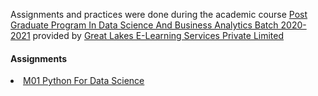 Assignments and practices were done during the academic course <a href="https://www.greatlearning.in/pg-program-dsba">Post Graduate Program In Data Science And Business Analytics Batch 2020-2021</a> provided by <a href="www.greatlearning.com">Great Lakes E-Learning Services Private Limited</a>
<h4>Assignments</h4>
<li><a href="https://htmlpreview.github.io/?https://github.com/theshreyansh/greatlearning-pgp-dsba/blob/development/M01_Python_For_DataScience.html"  target="_blank">M01 Python For Data Science</a></li>
